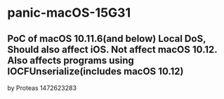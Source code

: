 # panic-macOS-15G31
PoC of macOS 10.11.6(and below) Local DoS, 
Should also affect iOS.
Not affect macOS 10.12.
Also affects programs using IOCFUnserialize(includes macOS 10.12)
---
by Proteas
1472623283
